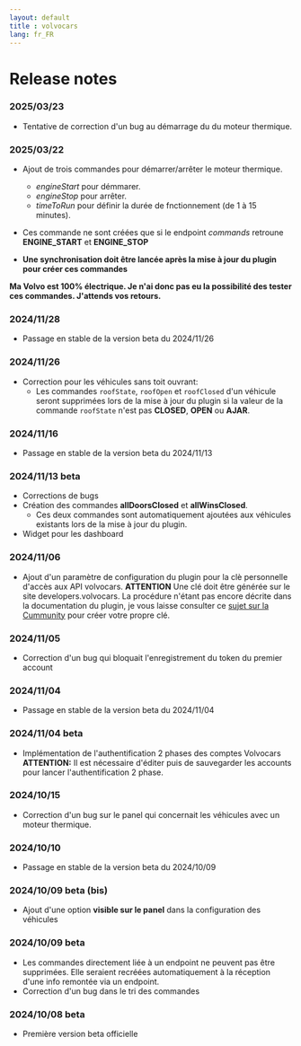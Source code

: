 ```yaml
---
layout: default
title : volvocars
lang: fr_FR
---
```


# Release notes

### 2025/03/23
+ Tentative de correction d'un bug au démarrage du du moteur thermique.

### 2025/03/22
+ Ajout de trois commandes pour démarrer/arrêter le moteur thermique. 
  + *engineStart* pour démmarer.
  + *engineStop* pour arrêter.
  + *timeToRun* pour définir la durée de fnctionnement (de 1 à 15 minutes).

+ Ces commande ne sont créées que si le endpoint *commands* retroune **ENGINE_START** et **ENGINE_STOP**
+ **Une synchronisation doit être lancée après la mise à jour du plugin pour créer ces commandes**

**Ma Volvo est 100% électrique. Je n'ai donc pas eu la possibilité des tester ces commandes. J'attends vos retours.**

### **2024/11/28**
+ Passage en stable de la version beta du 2024/11/26

### 2024/11/26
+ Correction pour les véhicules sans toit ouvrant:
  + Les commandes `roofState`, `roofOpen` et `roofClosed` d'un véhicule seront supprimées lors de la mise à jour du plugin si
    la valeur de la commande `roofState` n'est pas **CLOSED**, **OPEN** ou **AJAR**.

### **2024/11/16** 
+ Passage en stable de la version beta du 2024/11/13

### 2024/11/13 beta
+ Corrections de bugs
+ Création des commandes **allDoorsClosed** et **allWinsClosed**.
   + Ces deux commandes sont automatiquement ajoutées aux véhicules existants lors de la mise à jour du plugin.
+ Widget pour les dashboard

### **2024/11/06**
+ Ajout d'un paramètre de configuration du plugin pour la clè personnelle d'accès aux API volvocars.
  **ATTENTION** Une clé doit être générée sur le site developers.volvocars. La procédure n'étant pas encore décrite dans la documentation
  du plugin, je vous laisse consulter ce [sujet sur la Cummunity](https://community.jeedom.com/t/le-plugin-volvo-ne-fonctionnera-quune-partie-de-la-journee/133401/2?u=ktn)
  pour créer votre propre clé.

### **2024/11/05** 
* Correction d'un bug qui bloquait l'enregistrement du token du premier account

### **2024/11/04** 
+ Passage en stable de la version beta du 2024/11/04

### 2024/11/04 beta
+ Implémentation de l'authentification 2 phases des comptes Volvocars    
  **ATTENTION:**
  Il est nécessaire d'éditer puis de sauvegarder les accounts pour lancer l'authentification 2 phase.

### **2024/10/15**
+ Correction d'un bug sur le panel qui concernait les véhicules avec un moteur thermique.

### **2024/10/10**
+ Passage en stable de la version beta du 2024/10/09

### 2024/10/09 beta (bis)
+ Ajout d'une option **visible sur le panel** dans la configuration des véhicules

### 2024/10/09 beta
+ Les commandes directement liée à un endpoint ne peuvent pas être supprimées. Elle seraient recréées
  automatiquement à la réception d'une info remontée via un endpoint.
+ Correction d'un bug dans le tri des commandes

### 2024/10/08 beta
+ Première version beta officielle

